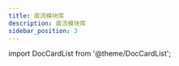 ```yaml
---
title: 直流模块库
description: 直流模块库
sidebar_position: 3
---
```


import DocCardList from '@theme/DocCardList';

<DocCardList />